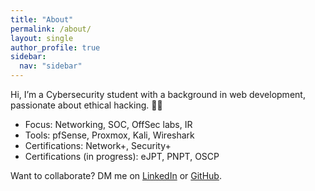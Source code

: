 ```yaml
---
title: "About"
permalink: /about/
layout: single
author_profile: true
sidebar:
  nav: "sidebar"
---
```


Hi, I’m a Cybersecurity student with a background in web development, passionate about ethical hacking. 👩‍💻

- Focus: Networking, SOC, OffSec labs, IR
- Tools: pfSense, Proxmox, Kali, Wireshark
- Certifications: Network+, Security+
- Certifications (in progress): eJPT, PNPT, OSCP

Want to collaborate? DM me on [LinkedIn](https://linkedin.com/in/juliaclepf) or [GitHub](https://github.com/Julmgc).
